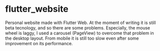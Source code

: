 # flutter_website

Personal website made with Flutter Web. At the moment of writing it is still beta tecnology, and so there are some problems. Especially, the mouse wheel is laggy, I used a carousel (PageView) to overcome that problem in the desktop layout. From mobile it is still too slow even after some improvement on its performance.
